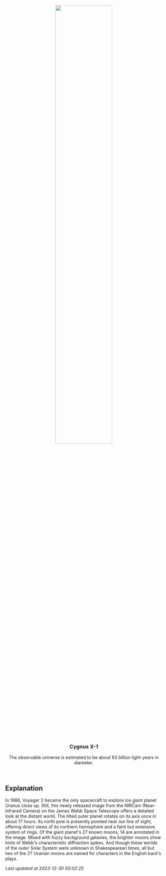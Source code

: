 <p align='center'>
  <img src='https://apod.nasa.gov/apod/image/2312/STScI-UranusJWSTcrop.png' width='60%' />
    <h3 align="center">Cygnus X-1</h3>
    <p align="center">The observable universe is estimated to be about 93 billion light-years in diameter.</p>
</p>
<br/>

Explanation
--
In 1986, Voyager 2 became the only spacecraft to explore ice giant planet Uranus close up. Still, this newly released image from the NIRCam (Near-Infrared Camera) on the James Webb Space Telescope offers a detailed look at the distant world. The tilted outer planet rotates on its axis once in about 17 hours. Its north pole is presently pointed near our line of sight, offering direct views of its northern hemisphere and a faint but extensive system of rings. Of the giant planet's 27 known moons, 14 are annotated in the image. Mixed with fuzzy background galaxies, the brighter moons show hints of Webb's characteristic diffraction spikes. And though these worlds of the outer Solar System were unknown in Shakespearean times, all but two of the 27 Uranian moons are named for characters in the English bard's plays.


*Last updated at 2023-12-30 00:02:25*
